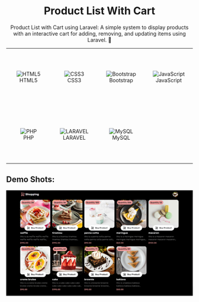 <h1 align="center">Product List With Cart</h1>

<p align="center">Product List with Cart using Laravel: A simple system to display products with an interactive cart for adding, removing, and updating items using Laravel. 🚀</p>

<table align="center">
    <tr>
        <td align="center" height="150" width="150">
            <img src="https://github.com/the-artist-web/the-artist-web/raw/main/public/image/html.png" alt="HTML5" width="75" height="75"/>
            <br>HTML5
        </td>
        <td align="center" height="150" width="150">
            <img src="https://github.com/the-artist-web/the-artist-web/raw/main/public/image/css.png" alt="CSS3" width="75" height="75"/>
            <br>CSS3
        </td>
        <td align="center" height="150" width="150">
            <img src="https://github.com/the-artist-web/the-artist-web/raw/main/public/image/bootstrap.png" alt="Bootstrap" width="75" height="75"/>
            <br>Bootstrap
        </td>
        <td align="center" height="150" width="150">
            <img src="https://github.com/the-artist-web/the-artist-web/raw/main/public/image/javaScript.png" alt="JavaScript" width="75" height="75"/>
            <br>JavaScript
        </td>
    </tr>
        <tr>
        <td align="center" height="150" width="150">
            <img src="https://github.com/the-artist-web/the-artist-web/raw/main/public/image/php.png" alt="PHP" width="75" height="75"/>
            <br>PHP
        </td>
        <td align="center" height="150" width="150">
            <img src="https://github.com/the-artist-web/the-artist-web/raw/main/public/image/laravel.png" alt="LARAVEL" width="75" height="75"/>
            <br>LARAVEL
        </td>
        <td align="center" height="150" width="150">
            <img src="https://github.com/the-artist-web/the-artist-web/raw/main/public/image/mysql.png" alt="MySQL" width="75" height="75"/>
            <br>MySQL
        </td>
    </tr>
</table>

<h2>Demo Shots:</h2>
<img src="/design/Screenshot 2025-02-08 151908.png">